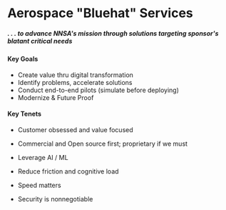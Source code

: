 # Aerospace "Bluehat" Services

##### . . . to advance NNSA's mission through solutions  targeting sponsor's blatant critical needs

#### Key Goals

  - Create value thru digital transformation
  - Identify problems, accelerate solutions 
  - Conduct end-to-end pilots (simulate before deploying)
  - Modernize & Future Proof

#### Key Tenets

- Customer obsessed and value focused

- Commercial and Open source first; proprietary if we must

- Leverage AI / ML

- Reduce friction and cognitive load

- Speed matters

- Security is nonnegotiable 

  







